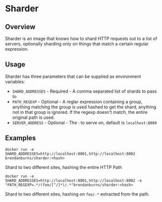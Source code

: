 # Sharder

## Overview
Sharder is an image that knows how to shard HTTP requests out to a list of
servers, optionally sharding only on things that match a certain regular
expression.

## Usage
Sharder has three parameters that can be supplied as environment variables:
   * `SHARD_ADDRESSES` - Required - A comma separated list of shards to pass to
   * `PATH_REGEXP` - Optional - A reglar expression containing a group, anything matching the group is used hashed to get the shard, anything not in that group is ignored.  If the regexp doesn't match, the entire original path is used.
   * `SERVER_ADDRESS` - Optional - The <host>:<port> to serve on, default is
`localhost:8080`

## Examples

```
docker run -e SHARD_ADDRESSES=http://localhost:8001,http://localhost:8002 brendanburns/sharder:<hash>
```

Shard to two different sites, hashing the entire HTTP Path

```
docker run -e SHARD_ADDRESSES=http://localhost:8001,http://localhost:8002 -e "PATH_REGEXP=.*/(foo/[^/]*)/.*"brendanburns/sharder:<hash>
```

Shard to two different sites, hashing on `foo/.*` extracted from the path.

